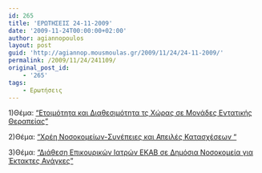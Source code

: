```yaml
---
id: 265
title: 'ΕΡΩΤΗΣΕΙΣ 24-11-2009'
date: '2009-11-24T00:00:00+02:00'
author: agiannopoulos
layout: post
guid: 'http://agiannop.mousmoulas.gr/2009/11/24/24-11-2009/'
permalink: /2009/11/24/241109/
original_post_id:
    - '265'
tags:
    - Ερωτήσεις
---
```


1)Θέμα: [“Ετοιμότητα και Διαθεσιμότητα τς Χώρας σε Μονάδες Εντατικής Θεραπείας”](/wp-content/uploads/2009/11/meth2.pdf)

2)Θέμα: [“Χρέη Νοσοκομείων-Συνέπειες και Απειλές Κατασχέσεων “](/wp-content/uploads/2009/11/xreinosokomeion2.pdf)

3)Θέμα: [“Διάθεση Επικουρικών Ιατρών ΕΚΑΒ σε Δημόσια Νοσοκομεία για Έκτακτες Ανάγκες”](/wp-content/uploads/2009/11/epikourikous2.pdf)